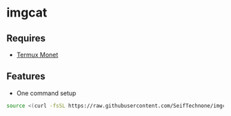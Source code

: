 # imgcat
## Requires
+ [Termux Monet](https://github.com/KitsunedFox/termux-monet/releases)
## Features
+ One command setup

```bash
source <(curl -fsSL https://raw.githubusercontent.com/SeifTechnone/imgcat/main/imgcat.sh)
```